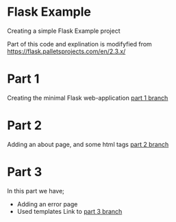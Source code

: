 # Flask Example
Creating a simple Flask Example project

Part of this code and explination is modifyfied from https://flask.palletsprojects.com/en/2.3.x/

# Part 1
Creating the minimal Flask web-application [part 1 branch](https://github.com/stealthness/flask-example/tree/part1-minimal-application)

# Part 2
Adding an about page, and some html tags [part 2 branch]((https://github.com/stealthness/flask-example/tree/part2-minimal-application))

# Part 3
In this part we have;
- Adding an error page
- Used templates 
Link to [part 3 branch]((https://github.com/stealthness/flask-example/tree/part3-basic-template-application))
